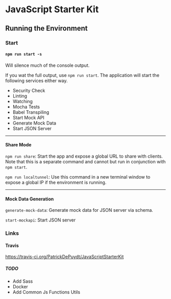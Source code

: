 # JavaScript Starter Kit

## Running the Environment
### Start
#### ```npm run start -s```

Will silence much of the console output. 

If you wat the full output, use `npm run start`. The application  will start the following services either way.

+ Security Check
+ Linting
+ Watching
+ Mocha Tests
+ Babel Transpiling
+ Start Mock API
+ Generate Mock Data
+ Start JSON Server


***
#### Share Mode
`npm run share`: Start the app and expose a global URL to share with clients. Note that this is a separate command and cannot but run in conjunction with `npm start`.

`npm run localtunnel`: Use this command in a new terminal window to expose a global IP if the environment is running.


***
#### Mock Data Generation
`generate-mock-data`: Generate mock data for JSON server via schema.

`start-mockapi`: Start JSON server

### Links
#### Travis
https://travis-ci.org/PatrickDePuydt/JavaScriptStarterKit

##### TODO
+ Add Sass
+ Docker
+ Add Common Js Functions Utils
